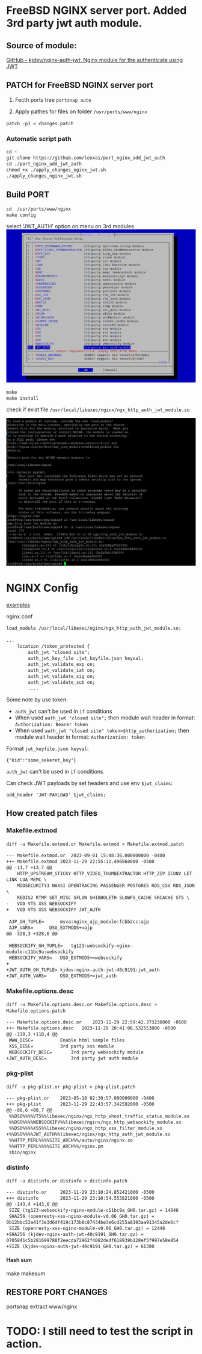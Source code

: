 # FreeBSD NGINX server port. Added 3rd party jwt auth module.

## Source of module:
[GitHub - kjdev/nginx-auth-jwt: Nginx module for the authenticate using JWT](https://github.com/kjdev/nginx-auth-jwt)


## PATCH for FreeBSD NGINX server port

1. Fecth ports tree 
`portsnap auto`

2. Apply pathes for files on folder  `/usr/ports/www/nginx`

`patch -p1 < changes.patch`

### Automatic script path
```
cd ~
git clone https://github.com/lexxai/port_nginx_add_jwt_auth
cd ./port_nginx_add_jwt_auth
chmod +x ./apply_changes_nginx_jwt.sh
./apply_changes_nginx_jwt.sh
```

## Build PORT
```
cd  /usr/ports/www/nginx
make config
```
select 'JWT_AUTH' option on menu on 3rd modules
![Menu config](img/make_menu.png)

```
make 
make install
```

check if exist file  `/usr/local/libexec/nginx/ngx_http_auth_jwt_module.so`

![](img/build-01.png)



# NGINX Config

[examples](https://github.com/kjdev/nginx-auth-jwt#configuration)

nginx.conf
```
load_module /usr/local/libexec/nginx/ngx_http_auth_jwt_module.so;

...
	location /token_protected {
		auth_jwt "closed site";
		auth_jwt_key_file .jwt_keyfile.json keyval;
		auth_jwt_validate_exp on;
		auth_jwt_validate_iat on;
		auth_jwt_validate_sig on;
		auth_jwt_validate_sub on;
		....

```
Some note by use token:
- `auth_jwt` can't be used in `if` conditions
- When used `auth_jwt "closed site";` then module wait header in format: `Authorization: Bearer token`
- When used `auth_jwt "closed site" token=$http_authorization;` then module wait header in format: `Authorization: token`

Format `jwt_keyfile.json keyval`:
```
{"kid":"some_sekeret_key"}
```

`auth_jwt` can't be used in `if` conditions

Can check JWT payloads by set headers and use env  `$jwt_claims`:
``` 
add_header 'JWT-PAYLOAD' $jwt_claims;
```





## How created patch files

### Makefile.extmod

`diff -u Makefile.extmod.or Makefile.extmod > Makefile.extmod.patch`
```
--- Makefile.extmod.or	2023-09-01 15:48:36.000000000 -0400
+++ Makefile.extmod	2023-11-29 22:55:12.496868000 -0500
@@ -13,7 +13,7 @@
	HTTP_UPSTREAM_STICKY HTTP_VIDEO_THUMBEXTRACTOR HTTP_ZIP ICONV LET LINK LUA MEMC \
	MODSECURITY3 NAXSI OPENTRACING PASSENGER POSTGRES RDS_CSV RDS_JSON \
	REDIS2 RTMP SET_MISC SFLOW SHIBBOLETH SLOWFS_CACHE SRCACHE STS \
-	VOD VTS XSS WEBSOCKIFY
+	VOD VTS XSS WEBSOCKIFY JWT_AUTH

 AJP_GH_TUPLE=		msva:nginx_ajp_module:fcbb2cc:ajp
 AJP_VARS=		DSO_EXTMODS+=ajp
@@ -328,3 +328,6 @@

 WEBSOCKIFY_GH_TUPLE=	tg123:websockify-nginx-module:c11bc9a:websockify
 WEBSOCKIFY_VARS=	DSO_EXTMODS+=websockify
+
+JWT_AUTH_GH_TUPLE=	kjdev:nginx-auth-jwt:40c9191:jwt_auth
+JWT_AUTH_VARS=		DSO_EXTMODS+=jwt_auth
```


### Makefile.options.desc

`diff -u Makefile.options.desc.or Makefile.options.desc > Makefile.options.patch`
```
--- Makefile.options.desc.or	2023-11-29 22:59:42.373238000 -0500
+++ Makefile.options.desc	2023-11-29 20:41:06.532553000 -0500
@@ -118,3 +118,4 @@
 WWW_DESC=			Enable html sample files
 XSS_DESC=			3rd party xss module
 WEBSOCKIFY_DESC=		3rd party websockify module
+JWT_AUTH_DESC=			3rd party jwt auth module
```

### pkg-plist
`diff -u pkg-plist.or pkg-plist > pkg-plist.patch`
```
--- pkg-plist.or	2023-05-18 02:30:57.000000000 -0400
+++ pkg-plist		2023-11-29 22:43:57.342592000 -0500
@@ -88,6 +88,7 @@
 %%DSO%%%%VTS%%libexec/nginx/ngx_http_vhost_traffic_status_module.so
 %%DSO%%%%WEBSOCKIFY%%libexec/nginx/ngx_http_websockify_module.so
 %%DSO%%%%XSS%%libexec/nginx/ngx_http_xss_filter_module.so
+%%DSO%%%%JWT_AUTH%%libexec/nginx/ngx_http_auth_jwt_module.so
 %%HTTP_PERL%%%%SITE_ARCH%%/auto/nginx/nginx.so
 %%HTTP_PERL%%%%SITE_ARCH%%/nginx.pm
 sbin/nginx
```

### distinfo

`diff -u distinfo.or distinfo > distinfo.patch`
```
--- distinfo.or		2023-11-29 23:10:24.852421000 -0500
+++ distinfo		2023-11-29 23:10:54.553821000 -0500
@@ -143,4 +143,6 @@
 SIZE (tg123-websockify-nginx-module-c11bc9a_GH0.tar.gz) = 14646
 SHA256 (openresty-xss-nginx-module-v0.06_GH0.tar.gz) = 0b12bbc53a41f3e3d6df419c173b8c87434be3e6cd255a8193aa91345a2de6cf
 SIZE (openresty-xss-nginx-module-v0.06_GH0.tar.gz) = 12448
+SHA256 (kjdev-nginx-auth-jwt-40c9191_GH0.tar.gz) = 0705841c5b281699788f2eecda72962f4082dedf618939b128ef5f997e50e854
+SIZE (kjdev-nginx-auth-jwt-40c9191_GH0.tar.gz) = 61300
```


#### Hash sum
make makesum 


## RESTORE PORT CHANGES
portsnap extract www/nginx


# TODO: I still need to test the script in action.



